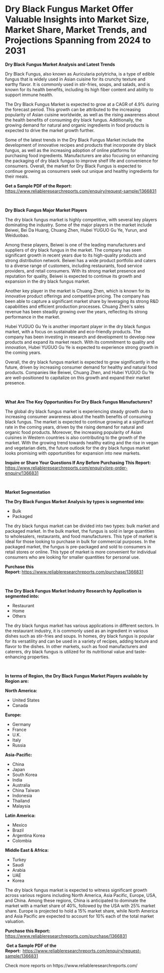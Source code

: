 <p><h1>Dry Black Fungus Market Offer Valuable Insights into Market Size, Market Share, Market Trends, and Projections Spanning from 2024 to 2031</h1></p><p><strong>Dry Black Fungus Market Analysis and Latest Trends</strong></p>
<p><p>Dry Black Fungus, also known as Auricularia polytricha, is a type of edible fungus that is widely used in Asian cuisine for its crunchy texture and earthy flavor. It is commonly used in stir-fries, soups, and salads, and is known for its health benefits, including its high fiber content and ability to support immune health.</p><p>The Dry Black Fungus Market is expected to grow at a CAGR of 4.9% during the forecast period. This growth can be attributed to the increasing popularity of Asian cuisine worldwide, as well as the rising awareness about the health benefits of consuming dry black fungus. Additionally, the growing demand for natural and organic ingredients in food products is expected to drive the market growth further.</p><p>Some of the latest trends in the Dry Black Fungus Market include the development of innovative recipes and products that incorporate dry black fungus, as well as the increasing adoption of online platforms for purchasing food ingredients. Manufacturers are also focusing on enhancing the packaging of dry black fungus to improve shelf life and convenience for consumers. Overall, the market for Dry Black Fungus is expected to continue growing as consumers seek out unique and healthy ingredients for their meals.</p></p>
<p><strong>Get a Sample PDF of the Report:&nbsp;</strong> <a href="https://www.reliableresearchreports.com/enquiry/request-sample/1366831">https://www.reliableresearchreports.com/enquiry/request-sample/1366831</a></p>
<p>&nbsp;</p>
<p><strong>Dry Black Fungus Major Market Players</strong></p>
<p><p>The dry black fungus market is highly competitive, with several key players dominating the industry. Some of the major players in the market include Beiwei, Bei Da Huang, Chuang Zhen, Hubei YUGUO Gu Ye, Yurun, and Weiduobao.</p><p>Among these players, Beiwei is one of the leading manufacturers and suppliers of dry black fungus in the market. The company has seen significant growth in recent years due to its high-quality products and strong distribution network. Beiwei has a wide product portfolio and caters to a diverse range of customers, including restaurants, food service providers, and retail consumers. With its strong market presence and reputation for quality, Beiwei is expected to continue its growth and expansion in the dry black fungus market.</p><p>Another key player in the market is Chuang Zhen, which is known for its innovative product offerings and competitive pricing. The company has been able to capture a significant market share by leveraging its strong R&D capabilities and efficient production processes. Chuang Zhen's sales revenue has been steadily growing over the years, reflecting its strong performance in the market.</p><p>Hubei YUGUO Gu Ye is another important player in the dry black fungus market, with a focus on sustainable and eco-friendly products. The company has been investing in research and development to develop new products and expand its market reach. With its commitment to quality and innovation, Hubei YUGUO Gu Ye is expected to experience strong growth in the coming years.</p><p>Overall, the dry black fungus market is expected to grow significantly in the future, driven by increasing consumer demand for healthy and natural food products. Companies like Beiwei, Chuang Zhen, and Hubei YUGUO Gu Ye are well-positioned to capitalize on this growth and expand their market presence.</p></p>
<p>&nbsp;</p>
<p><strong>What Are The Key Opportunities For Dry Black Fungus Manufacturers?</strong></p>
<p><p>The global dry black fungus market is experiencing steady growth due to increasing consumer awareness about the health benefits of consuming black fungus. The market is expected to continue growing at a significant rate in the coming years, driven by the rising demand for natural and organic food products. Moreover, the increasing popularity of Asian cuisines in Western countries is also contributing to the growth of the market. With the growing trend towards healthy eating and the rise in vegan and vegetarian diets, the future outlook for the dry black fungus market looks promising with opportunities for expansion into new markets.</p></p>
<p><strong>Inquire or Share Your Questions If Any Before Purchasing This Report:</strong> <a href="https://www.reliableresearchreports.com/enquiry/pre-order-enquiry/1366831">https://www.reliableresearchreports.com/enquiry/pre-order-enquiry/1366831</a></p>
<p>&nbsp;</p>
<p><strong>Market Segmentation</strong></p>
<p><strong>The Dry Black Fungus Market Analysis by types is segmented into:</strong></p>
<p><ul><li>Bulk</li><li>Packaged</li></ul></p>
<p><p>The dry black fungus market can be divided into two types: bulk market and packaged market. In the bulk market, the fungus is sold in large quantities to wholesalers, restaurants, and food manufacturers. This type of market is ideal for those looking to purchase in bulk for commercial purposes. In the packaged market, the fungus is pre-packaged and sold to consumers in retail stores or online. This type of market is more convenient for individual consumers who are looking for smaller quantities for personal use.</p></p>
<p><strong>Purchase this Report:&nbsp;</strong><a href="https://www.reliableresearchreports.com/purchase/1366831">https://www.reliableresearchreports.com/purchase/1366831</a></p>
<p>&nbsp;</p>
<p><strong>The Dry Black Fungus Market Industry Research by Application is segmented into:</strong></p>
<p><ul><li>Restaurant</li><li>Home</li><li>Others</li></ul></p>
<p><p>The dry black fungus market has various applications in different sectors. In the restaurant industry, it is commonly used as an ingredient in various dishes such as stir-fries and soups. In homes, dry black fungus is popular for its versatility and can be used in a variety of recipes, adding texture and flavor to the dishes. In other markets, such as food manufacturers and caterers, dry black fungus is utilized for its nutritional value and taste-enhancing properties.</p></p>
<p>&nbsp;</p>
<p><strong>In terms of Region, the Dry Black Fungus Market Players available by Region are:</strong></p>
<p>
    <p> <strong> North America: </strong>
        <ul>
            <li>United States</li>
            <li>Canada</li>
        </ul>
        </p> 
    <p> <strong> Europe: </strong>
        <ul>
            <li>Germany</li>
            <li>France</li>
            <li>U.K.</li>
            <li>Italy</li>
            <li>Russia</li>
        </ul>
        </p> 
    <p> <strong> Asia-Pacific: </strong>
        <ul>
            <li>China</li>
            <li>Japan</li>
            <li>South Korea</li>
            <li>India</li>
            <li>Australia</li>
            <li>China Taiwan</li>
            <li>Indonesia</li>
            <li>Thailand</li>
            <li>Malaysia</li>
        </ul>
        </p> 
    <p> <strong> Latin America: </strong>
        <ul>
            <li>Mexico</li>
            <li>Brazil</li>
            <li>Argentina Korea</li>
            <li>Colombia</li>
        </ul>
        </p> 
    <p> <strong> Middle East & Africa: </strong>
        <ul>
            <li>Turkey</li>
            <li>Saudi</li>
            <li>Arabia</li>
            <li>UAE</li>
            <li>Korea</li>
        </ul>
    </p>
    </p>
<p><p>The dry black fungus market is expected to witness significant growth across various regions including North America, Asia Pacific, Europe, USA, and China. Among these regions, China is anticipated to dominate the market with a market share of 40%, followed by the USA with 25% market share. Europe is projected to hold a 15% market share, while North America and Asia Pacific are expected to account for 10% each of the total market valuation.</p></p>
<p><strong>Purchase this Report: </strong><a href="https://www.reliableresearchreports.com/purchase/1366831">https://www.reliableresearchreports.com/purchase/1366831</a></p>
<p>&nbsp;<strong>Get a Sample PDF of the Report:&nbsp;&nbsp;</strong><a href="https://www.reliableresearchreports.com/enquiry/request-sample/1366831">https://www.reliableresearchreports.com/enquiry/request-sample/1366831</a></p>
<p><strong></strong></p>
<p>Check more reports on https://www.reliableresearchreports.com/</p>